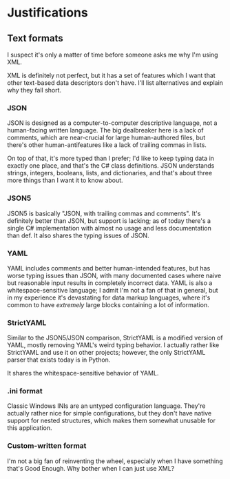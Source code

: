 # Justifications

## Text formats

I suspect it's only a matter of time before someone asks me why I'm using XML.

XML is definitely not perfect, but it has a set of features which I want that other text-based data descriptors don't have. I'll list alternatives and explain why they fall short.

### JSON

JSON is designed as a computer-to-computer descriptive language, not a human-facing written language. The big dealbreaker here is a lack of comments, which are near-crucial for large human-authored files, but there's other human-antifeatures like a lack of trailing commas in lists.

On top of that, it's more typed than I prefer; I'd like to keep typing data in exactly one place, and that's the C# class definitions. JSON understands strings, integers, booleans, lists, and dictionaries, and that's about three more things than I want it to know about.

### JSON5

JSON5 is basically "JSON, with trailing commas and comments". It's definitely better than JSON, but support is lacking; as of today there's a single C# implementation with almost no usage and less documentation than def. It also shares the typing issues of JSON.

### YAML

YAML includes comments and better human-intended features, but has worse typing issues than JSON, with many documented cases where naive but reasonable input results in completely incorrect data. YAML is also a whitespace-sensitive language; I admit I'm not a fan of that in general, but in my experience it's devastating for data markup languages, where it's common to have *extremely* large blocks containing a lot of information.

### StrictYAML

Similar to the JSON5/JSON comparison, StrictYAML is a modified version of YAML, mostly removing YAML's weird typing behavior. I actually rather like StrictYAML and use it on other projects; however, the only StrictYAML parser that exists today is in Python.

It shares the whitespace-sensitive behavior of YAML.

### .ini format

Classic Windows INIs are an untyped configuration language. They're actually rather nice for simple configurations, but they don't have native support for nested structures, which makes them somewhat unusable for this application.

### Custom-written format

I'm not a big fan of reinventing the wheel, especially when I have something that's Good Enough. Why bother when I can just use XML?
